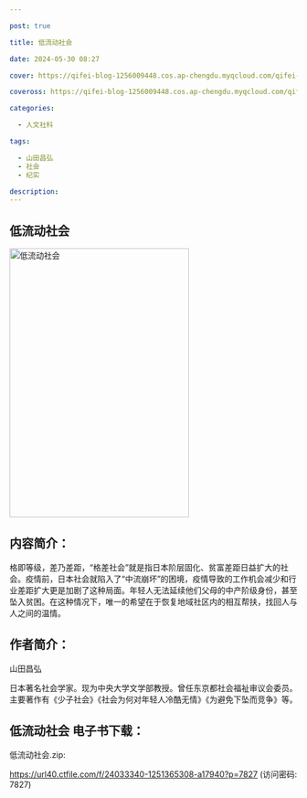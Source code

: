 ```yaml
---

post: true

title: 低流动社会

date: 2024-05-30 08:27

cover: https://qifei-blog-1256009448.cos.ap-chengdu.myqcloud.com/qifei-blog/64dd91ff661c6c8e548213bb.jpg

coveross: https://qifei-blog-1256009448.cos.ap-chengdu.myqcloud.com/qifei-blog/64dd91ff661c6c8e548213bb.jpg

categories:

  - 人文社科

tags:

  - 山田昌弘
  - 社会
  - 纪实

description:
---
```


## 低流动社会
<img alt="低流动社会 " class="aligncenter loaded" data-was-processed="true" decoding="async" fetchpriority="high" height="471" src="https://qifei-blog-1256009448.cos.ap-chengdu.myqcloud.com/qifei-blog/64dd91ff661c6c8e548213bb.jpg" style="cursor: zoom-in;" width="314"/>

## 内容简介：

格即等级，差乃差距，“格差社会”就是指日本阶层固化、贫富差距日益扩大的社会。疫情前，日本社会就陷入了“中流崩坏”的困境，疫情导致的工作机会减少和行业差距扩大更是加剧了这种局面。年轻人无法延续他们父母的中产阶级身份，甚至坠入贫困。在这种情况下，唯一的希望在于恢复地域社区内的相互帮扶，找回人与人之间的温情。

## 作者简介：

山田昌弘

日本著名社会学家。现为中央大学文学部教授。曾任东京都社会福祉审议会委员。主要著作有《少子社会》《社会为何对年轻人冷酷无情》《为避免下坠而竞争》等。
## 低流动社会 电子书下载：

低流动社会.zip: 

https://url40.ctfile.com/f/24033340-1251365308-a17940?p=7827 (访问密码: 7827)
